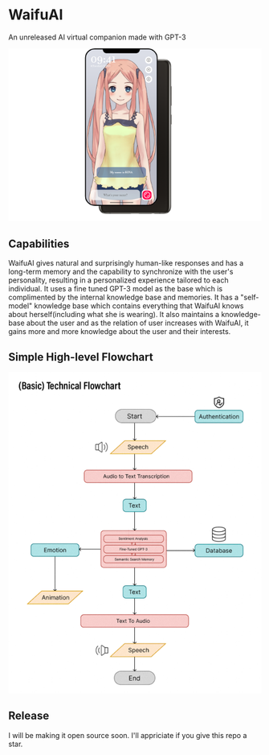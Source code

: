 # WaifuAI
An unreleased AI virtual companion made with GPT-3

![UI](/ui.png)
## Capabilities
WaifuAI gives natural and surprisingly human-like responses and has a long-term memory and the capability to synchronize with the user's personality, resulting in a personalized experience tailored to each individual. It uses a fine tuned GPT-3 model as the base which is complimented by the internal knowledge base and memories. It has a "self-model" knowledge base which contains everything that WaifuAI knows about herself(including what she is wearing). It also maintains a knowledge-base about the user and as the relation of user increases with WaifuAI, it gains more and more knowledge about the user and their interests.
## Simple High-level Flowchart
![chart](/chart.png)
## Release
I will be making it open source soon. I'll appriciate if you give this repo a star.
